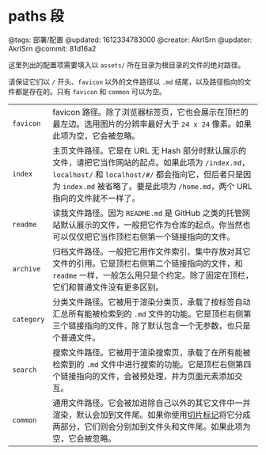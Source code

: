 # paths 段

@tags: 部署/配置
@updated: 1612334783000
@creator: AkrISrn
@updater: AkrISrn
@commit: 81d16a2

这里列出的配置项需要填入以 `assets/` 所在目录为根目录的文件的绝对路径。

请保证它们以 `/` 开头、`favicon` 以外的文件路径以 `.md` 结尾，以及路径指向的文件都是存在的。只有 `favicon` 和 `common` 可以为空。

| | |
| - | - |
| `favicon` | favicon 路径。除了浏览器标签页，它也会展示在顶栏的最左边。选用图片的分辨率最好大于 `24 x 24` 像素。如果此项为空，它会被忽略。 |
| `index` | 主页文件路径。它是在 URL 无 Hash 部分时默认展示的文件，请把它当作网站的起点。如果此项为 `/index.md`，`localhost/` 和 `localhost/#/` 都会指向它，但后者只是因为 `index.md` 被省略了。要是此项为 `/home.md`，两个 URL 指向的文件就不一样了。 |
| `readme` | 读我文件路径。因为 `README.md` 是 GitHub 之类的托管网站默认展示的文件，一般把它作为仓库的起点。你当然也可以仅仅把它当作顶栏右侧第一个链接指向的文件。 |
| `archive` | 归档文件路径。一般把它用作文件索引、集中存放对其它文件的引用。它是顶栏右侧第二个链接指向的文件，和 `readme` 一样，一般怎么用只是个约定。除了固定在顶栏，它们和普通文件没有更多区别。 |
| `category` | 分类文件路径。它被用于渲染分类页，承载了按标签自动汇总所有能被检索到的 `.md` 文件的功能。它是顶栏右侧第三个链接指向的文件，除了默认包含一个无参数[](/zh/docs/list.md "#")，也只是个普通文件。 |
| `search` | 搜索文件路径。它被用于渲染搜索页，承载了在所有能被检索到的 `.md` 文件中进行搜索的功能。它是顶栏右侧第四个链接指向的文件，会被预处理，并为页面元素添加交互。 |
| `common` | 通用文件路径。它会被加进除自己以外的其它文件中一并渲染，默认会加到文件尾。如果你使用[切片标记](/zh/docs/snippets.md "#")将它分成两部分，它们则会分别加到文件头和文件尾。如果此项为空，它会被忽略。 |
